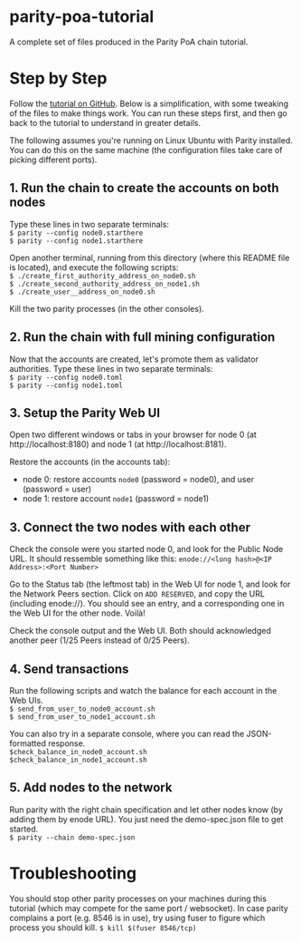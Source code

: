 # parity-poa-tutorial
A complete set of files produced in the Parity PoA chain tutorial.

# Step by Step 
Follow the [tutorial on GitHub](https://github.com/paritytech/parity/wiki/Demo-PoA-tutorial). Below is a simplification, with some tweaking of the files to make things work. You can run these steps first, and then go back to the tutorial to understand in greater details.

The following assumes you're running on Linux Ubuntu with Parity installed. You can do this on the same machine (the configuration files take care of picking different ports).

## 1. Run the chain to create the accounts on both nodes
Type these lines in two separate terminals:  
`$ parity --config node0.starthere`  
`$ parity --config node1.starthere`  

Open another terminal, running from this directory (where this README file is located), and execute the following scripts:  
`$ ./create_first_authority_address_on_node0.sh`  
`$ ./create_second_authority_address_on_node1.sh`  
`$ ./create_user__address_on_node0.sh`  

Kill the two parity processes (in the other consoles).

## 2. Run the chain with full mining configuration
Now that the accounts are created, let's promote them as validator authorities. Type these lines in two separate terminals:  
`$ parity --config node0.toml`  
`$ parity --config node1.toml`  

## 3. Setup the Parity Web UI
Open two different windows or tabs in your browser for node 0 (at http://localhost:8180) and node 1 (at http://localhost:8181).

Restore the accounts (in the accounts tab):  
* node 0: restore accounts `node0` (password = node0), and user (password = user)  
* node 1: restore account `node1` (password = node1)  

## 3. Connect the two nodes with each other
Check the console were you started node 0, and look for the Public Node URL. It should ressemble something like this: `enode://<long hash>@<IP Address>:<Port Number>`

Go to the Status tab (the leftmost tab) in the Web UI for node 1, and look for the Network Peers section. Click on `ADD RESERVED`, and copy the URL (including enode://). You should see an entry, and a corresponding one in the Web UI for the other node. Voilà! 

Check the console output and the Web UI. Both should acknowledged another peer (1/25 Peers instead of 0/25 Peers).

## 4. Send transactions
Run the following scripts and watch the balance for each account in the Web UIs.  
`$ send_from_user_to_node0_account.sh`  
`$ send_from_user_to_node1_account.sh`  

You can also try in a separate console, where you can read the JSON-formatted response.  
`$check_balance_in_node0_account.sh`  
`$check_balance_in_node1_account.sh`  

## 5. Add nodes to the network
Run parity with the right chain specification and let other nodes know (by adding them by enode URL). You just need the demo-spec.json file to get started.  
`$ parity --chain demo-spec.json`

# Troubleshooting
You should stop other parity processes on your machines during this tutorial (which may compete for the same port / websocket). In case parity complains a port (e.g. 8546 is in use), try using fuser to figure which process you should kill.
`$ kill $(fuser 8546/tcp)`

